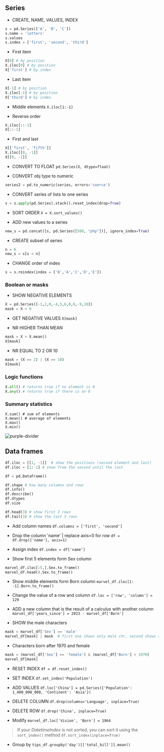## Series

- CREATE, NAME, VALUES, INDEX

```python
s = pd.Series(['A', 'B', 'C']) 
s.name = 'letters' 
s.values 
s.index = ['first', 'second', 'third']
```
- First item
```python
X[0] # by position
X.iloc[0] # by position
X['first'] # by index
```

- Last item
```python
X[-1] # by position
X.iloc[-1] # by position
X['third'] # by index
```
- Middle elements
`X.iloc[1:-1]`

- Reverse order 
```python
X.iloc[::-1]
X[::-1]
```

- First and last
```python
X[['first', 'fifth']]
X.iloc[[0, -1]]
X[[0, -1]]
```

- CONVERT TO FLOAT
`pd.Series(X, dtype=float)` 

- CONVERT obj type to numeric
```python
series2 = pd.to_numeric(series, errors='coerce')
```

- CONVERT series of lists to one series
```python
s = s.apply(pd.Series).stack().reset_index(drop=True)
```

- SORT ORDER
`X = X.sort_values()`  

- ADD new values to a series
```python
new_s = pd.concat([s, pd.Series([500, "php"])], ignore_index=True)
```
- CREATE subset of series
```python
n = 6
new_s = s[s < n]
```

- CHANGE order of index
```python
s = s.reindex(index = ['B','A','C','D','E'])
```

### Boolean or masks

- SHOW NEGATIVE ELEMENTS
```python
X = pd.Series([-1,2,0,-4,5,6,0,0,-9,10])
mask = X < 0
```

- GET NEGATIVE VALUES
`X[mask]` 

- NR HIGHER THAN MEAN
```python
mask = X > X.mean()
X[mask] 
```

- NR EQUAL TO 2 OR 10
```python
mask = (X == 2) | (X == 10)
X[mask] 
```

### Logic functions
```python
X.all() # returns true if no element is 0
X.any() # returns true if there is an 0
```

### Summary statistics
```
X.sum() # sum of elements
X.mean() # average of elements
X.max()
X.min()
```

![purple-divider](https://user-images.githubusercontent.com/7065401/52071927-c1cd7100-2562-11e9-908a-dde91ba14e59.png)

## Data frames

```python
df.iloc = [[1, -1]]  # show the positions (second element and last)
df.iloc = [1:-1] # show from the second until the last
```

```python
df = pd.DataFrame()

df.shape # how many columns and rows
df.info()
df.describe()
df.dtypes
df.size

df.head(3) # show first 3 rows
df.tail(3) # show the last 3 rows
```
- Add column names
`df.columns = ['first', 'second']`

- Drop the column 'name' | replace axis=0 for row
`df = df.drop(['name'], axis=1)`

- Assign index
`df.index = df['name']` 

- Show first 5 elements form Sex column
``` python
marvel_df.iloc[:5,].Sex.to_frame()
marvel_df.head().Sex.to_frame()
```

- Show middle elements form Born column
`marvel_df.iloc[1: -1].Born.to_frame()`

- Change the value of a row and column
`df.loc = ['row', 'column'] = 129`

- ADD a new column that is the result of a calculus with another column
`marvel_df['years_since'] = 2023 - marvel_df['Born']`

- SHOW the male characters
```python
mask = marvel_df['Sex'] == 'male'
marvel_df[mask] | mask  # first one shows only male chr, second shows all
```

- Characters born after 1970 and female
```python
mask = (marvel_df['Sex'] == 'female') & (marvel_df['Born'] > 1970)
marvel_df[mask]
```

- RESET INDEX
`df = df.reset_index()`

- SET INDEX
`df.set_index('Population')`

- ADD VALUES
`df.loc['China'] = pd.Series({'Population': 1_400_000_000, 'Continent': 'Asia'})`

- DELETE COLUMN
`df.drop(columns='Language', inplace=True)`

- DELETE ROW
`df.drop('China', inplace=True)`

- Modify 
`marvel_df.loc['Vision', 'Born'] = 1964`

> If your _DatetimeIndex_ is not sorted, you can sort it using the `sort_index()` method
`df.sort_index(inplace=True)`

- Group by
`tips_df.groupby('day')[['total_bill']].mean()`
